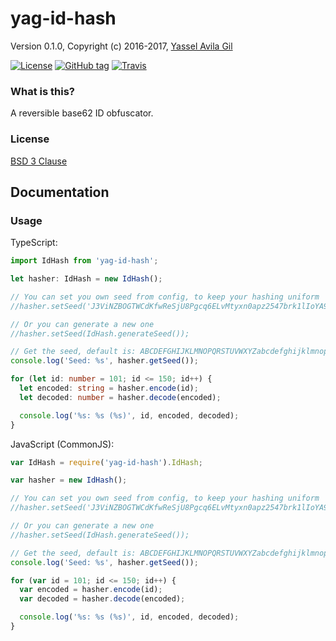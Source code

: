 yag-id-hash
=====

Version 0.1.0, Copyright (c) 2016-2017, [Yassel Avila Gil](http://yasselavila.com)

[![License](https://img.shields.io/badge/license-BSD%203--Clause-green.svg?style=flat-square)](https://raw.githubusercontent.com/yasselavila/id-hash/master/LICENSE.txt)
[![GitHub tag](https://img.shields.io/github/tag/yasselavila/id-hash.svg?style=flat-square)](https://github.com/yasselavila/id-hash/releases)
[![Travis](https://img.shields.io/travis/yasselavila/id-hash.svg?style=flat-square)](https://travis-ci.org/yasselavila/id-hash)

### What is this?

A reversible base62 ID obfuscator.

### License

[BSD 3 Clause](./LICENSE.txt)

## Documentation

### Usage

TypeScript:
```ts
import IdHash from 'yag-id-hash';

let hasher: IdHash = new IdHash();

// You can set you own seed from config, to keep your hashing uniform
//hasher.setSeed('J3ViNZBOGTWCdKfwReSjU8Pgcq6ELvMtyxn0apz2547brk1lIoYA9suhDmFHQX');

// Or you can generate a new one
//hasher.setSeed(IdHash.generateSeed());

// Get the seed, default is: ABCDEFGHIJKLMNOPQRSTUVWXYZabcdefghijklmnopqrstuvwxyz0123456789
console.log('Seed: %s', hasher.getSeed());

for (let id: number = 101; id <= 150; id++) {
  let encoded: string = hasher.encode(id);
  let decoded: number = hasher.decode(encoded);

  console.log('%s: %s (%s)', id, encoded, decoded);
}
```

JavaScript (CommonJS):
```js
var IdHash = require('yag-id-hash').IdHash;

var hasher = new IdHash();

// You can set you own seed from config, to keep your hashing uniform
//hasher.setSeed('J3ViNZBOGTWCdKfwReSjU8Pgcq6ELvMtyxn0apz2547brk1lIoYA9suhDmFHQX');

// Or you can generate a new one
//hasher.setSeed(IdHash.generateSeed());

// Get the seed, default is: ABCDEFGHIJKLMNOPQRSTUVWXYZabcdefghijklmnopqrstuvwxyz0123456789
console.log('Seed: %s', hasher.getSeed());

for (var id = 101; id <= 150; id++) {
  var encoded = hasher.encode(id);
  var decoded = hasher.decode(encoded);

  console.log('%s: %s (%s)', id, encoded, decoded);
}
```
